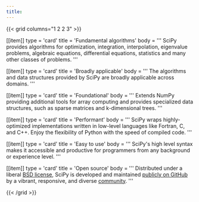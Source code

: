 ```yaml
---
title:
---
```


{{< grid columns="1 2 2 3" >}}

[[item]]
type = 'card'
title = 'Fundamental algorithms'
body = '''
SciPy provides algorithms for optimization, integration, interpolation, eigenvalue problems, algebraic equations, differential equations, statistics and many other classes of problems.
'''

[[item]]
type = 'card'
title = 'Broadly applicable'
body = '''
The algorithms and data structures provided by SciPy are broadly applicable across domains.
'''

[[item]]
type = 'card'
title = 'Foundational'
body = '''
Extends NumPy providing additional tools for array computing and provides specialized data structures, such as sparse matrices and k-dimensional trees.
'''

[[item]]
type = 'card'
title = 'Performant'
body = '''
SciPy wraps highly-optimized implementations written in low-level languages like Fortran, C, and C++. Enjoy the flexibility of Python with the speed of compiled code.
'''

[[item]]
type = 'card'
title = 'Easy to use'
body = '''
SciPy's high level syntax makes it accessible and productive for programmers from any background or experience level.
'''

[[item]]
type = 'card'
title = 'Open source'
body = '''
Distributed under a liberal [BSD license](https://github.com/scipy/scipy/blob/main/LICENSE.txt), SciPy is developed and maintained [publicly on GitHub](https://github.com/scipy/scipy) by a vibrant, responsive, and diverse [community](/community).
'''

{{< /grid >}}

